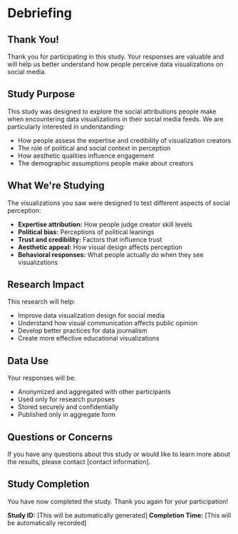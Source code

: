 # Debriefing

## Thank You!

Thank you for participating in this study. Your responses are valuable and will help us better understand how people perceive data visualizations on social media.

## Study Purpose
This study was designed to explore the social attributions people make when encountering data visualizations in their social media feeds. We are particularly interested in understanding:

- How people assess the expertise and credibility of visualization creators
- The role of political and social context in perception
- How aesthetic qualities influence engagement
- The demographic assumptions people make about creators

## What We're Studying
The visualizations you saw were designed to test different aspects of social perception:
- **Expertise attribution:** How people judge creator skill levels
- **Political bias:** Perceptions of political leanings
- **Trust and credibility:** Factors that influence trust
- **Aesthetic appeal:** How visual design affects perception
- **Behavioral responses:** What people actually do when they see visualizations

## Research Impact
This research will help:
- Improve data visualization design for social media
- Understand how visual communication affects public opinion
- Develop better practices for data journalism
- Create more effective educational visualizations

## Data Use
Your responses will be:
- Anonymized and aggregated with other participants
- Used only for research purposes
- Stored securely and confidentially
- Published only in aggregate form

## Questions or Concerns
If you have any questions about this study or would like to learn more about the results, please contact [contact information].

## Study Completion
You have now completed the study. Thank you again for your participation!

**Study ID:** [This will be automatically generated]
**Completion Time:** [This will be automatically recorded]